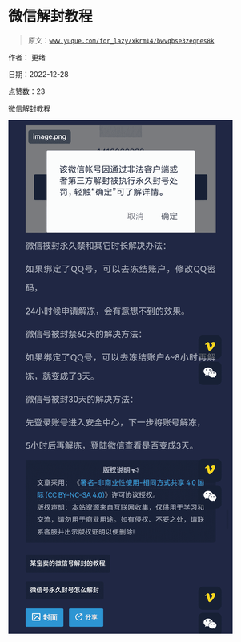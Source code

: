 # 微信解封教程

> 原文：[`www.yuque.com/for_lazy/xkrm14/bwvqbse3zeqnes8k`](https://www.yuque.com/for_lazy/xkrm14/bwvqbse3zeqnes8k)

作者： 更绪

日期：2022-12-28

点赞数：23

微信解封教程

![](img/69e1f2de8d6e9f40402272f4be537192.png)




